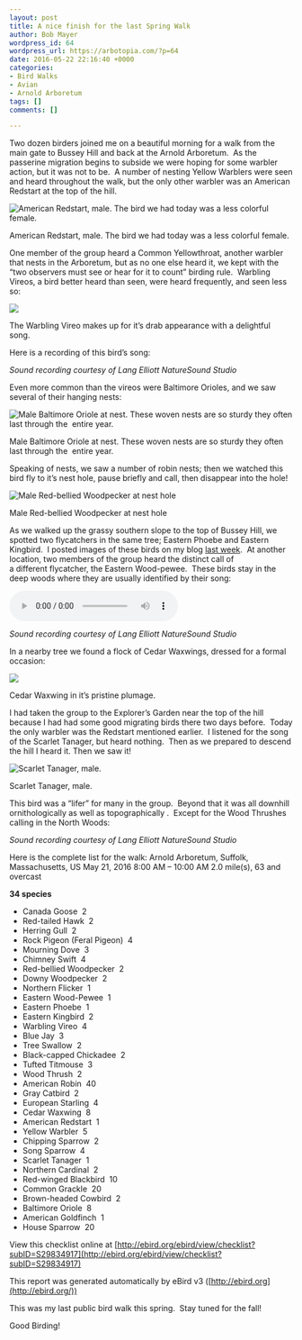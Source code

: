 ```yaml
---
layout: post
title: A nice finish for the last Spring Walk
author: Bob Mayer
wordpress_id: 64
wordpress_url: https://arbotopia.com/?p=64
date: 2016-05-22 22:16:40 +0000
categories:
- Bird Walks
- Avian
- Arnold Arboretum
tags: []
comments: []

---
```

Two dozen birders joined me on a beautiful morning for a walk from the main gate to Bussey Hill and back at the Arnold Arboretum.  As the passerine migration begins to subside we were hoping for some warbler action, but it was not to be.  A number of nesting Yellow Warblers were seen and heard throughout the walk, but the only other warbler was an American Redstart at the top of the hill.

![American Redstart, male. The bird we had today was a less colorful female.](/images/2018/11/P1050239.jpg)

American Redstart, male. The bird we had today was a less colorful female.

One member of the group heard a Common Yellowthroat, another warbler that nests in the Arboretum, but as no one else heard it, we kept with the “two observers must see or hear for it to count” birding rule.  Warbling Vireos, a bird better heard than seen, were heard frequently, and seen less so:

![](/images/P1030436.jpg)

The Warbling Vireo makes up for it’s drab appearance with a delightful song.

Here is a recording of this bird’s song:

_Sound recording courtesy of Lang Elliott NatureSound Studio_

Even more common than the vireos were Baltimore Orioles, and we saw several of their hanging nests:

![Male Baltimore Oriole at nest. These woven nests are so sturdy they often last through the  entire year.](/images/2018/11/P1030005_1.jpg)

Male Baltimore Oriole at nest. These woven nests are so sturdy they often last through the  entire year.

Speaking of nests, we saw a number of robin nests; then we watched this bird fly to it’s nest hole, pause briefly and call, then disappear into the hole!

![Male Red-bellied Woodpecker at nest hole](/images/2014/10/P1080502.jpg)

Male Red-bellied Woodpecker at nest hole

As we walked up the grassy southern slope to the top of Bussey Hill, we spotted two flycatchers in the same tree; Eastern Phoebe and Eastern Kingbird.  I posted images of these birds on my blog [last week](http://www.arbotopia.com/an-urban-wild-in-the-arnold-arboretum/).  At another location, two members of the group heard the distinct call of a different flycatcher, the Eastern Wood-pewee.  These birds stay in the deep woods where they are usually identified by their song:

<audio controls src="/images/2018/11/2-28-Belted-Kingfisher.wav"></audio>

_Sound recording courtesy of Lang Elliott NatureSound Studio_

In a nearby tree we found a flock of Cedar Waxwings, dressed for a formal occasion:

![](/images/P1010122-1.jpg)

Cedar Waxwing in it’s pristine plumage.

I had taken the group to the Explorer’s Garden near the top of the hill because I had had some good migrating birds there two days before.  Today the only warbler was the Redstart mentioned earlier.  I listened for the song of the Scarlet Tanager, but heard nothing.  Then as we prepared to descend the hill I heard it. Then we saw it!

![Scarlet Tanager, male.](/images/2015/05/P1100162.jpg)

Scarlet Tanager, male.

This bird was a “lifer” for many in the group.  Beyond that it was all downhill ornithologically as well as topographically .  Except for the Wood Thrushes calling in the North Woods:

_Sound recording courtesy of Lang Elliott NatureSound Studio_

Here is the complete list for the walk:
Arnold Arboretum, Suffolk, Massachusetts, US
May 21, 2016 8:00 AM – 10:00 AM
2\.0 mile(s), 63 and overcast

**34 species**

* Canada Goose  2
* Red-tailed Hawk  2
* Herring Gull  2
* Rock Pigeon (Feral Pigeon)  4
* Mourning Dove  3
* Chimney Swift  4
* Red-bellied Woodpecker  2
* Downy Woodpecker  2
* Northern Flicker  1
* Eastern Wood-Pewee  1
* Eastern Phoebe  1
* Eastern Kingbird  2
* Warbling Vireo  4
* Blue Jay  3
* Tree Swallow  2
* Black-capped Chickadee  2
* Tufted Titmouse  3
* Wood Thrush  2
* American Robin  40
* Gray Catbird  2
* European Starling  4
* Cedar Waxwing  8
* American Redstart  1
* Yellow Warbler  5
* Chipping Sparrow  2
* Song Sparrow  4
* Scarlet Tanager  1
* Northern Cardinal  2
* Red-winged Blackbird  10
* Common Grackle  20
* Brown-headed Cowbird  2
* Baltimore Oriole  8
* American Goldfinch  1
* House Sparrow  20

View this checklist online at [http://ebird.org/ebird/view/checklist?subID=S29834917](http://ebird.org/ebird/view/checklist?subID=S29834917)

This report was generated automatically by eBird v3 ([http://ebird.org](http://ebird.org/))

This was my last public bird walk this spring.  Stay tuned for the fall!

Good Birding!